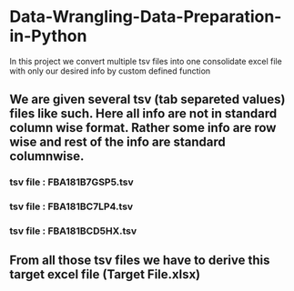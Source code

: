 # Data-Wrangling-Data-Preparation-in-Python
In this project we convert multiple tsv files into one consolidate excel file with only our desired info by custom defined function

## We are given several tsv (tab separeted values) files like such. Here all info are not in standard column wise format. Rather some info are row wise and rest of the info are standard columnwise.

### tsv file : FBA181B7GSP5.tsv

### tsv file : FBA181BC7LP4.tsv

### tsv file : FBA181BCD5HX.tsv

## From all those tsv files we have to derive this target excel file (Target File.xlsx)
